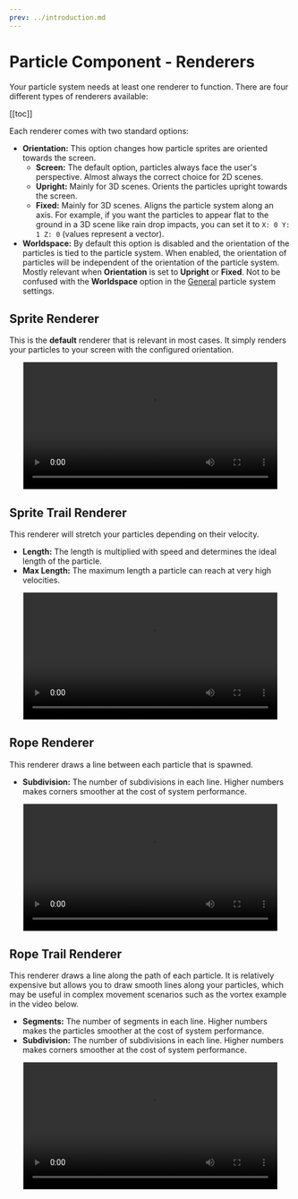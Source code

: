 ```yaml
---
prev: ../introduction.md
---
```


# Particle Component - Renderers

Your particle system needs at least one renderer to function. There are four different types of renderers available:

[[toc]]

Each renderer comes with two standard options:

* **Orientation:** This option changes how particle sprites are oriented towards the screen.
  * **Screen:** The default option, particles always face the user's perspective. Almost always the correct choice for 2D scenes.
  * **Upright:** Mainly for 3D scenes. Orients the particles upright towards the screen.
  * **Fixed:** Mainly for 3D scenes. Aligns the particle system along an axis. For example, if you want the particles to appear flat to the ground in a 3D scene like rain drop impacts, you can set it to `X: 0 Y: 1 Z: 0` (values represent a vector).
* **Worldspace:** By default this option is disabled and the orientation of the particles is tied to the particle system. When enabled, the orientation of particles will be independent of the orientation of the particle system. Mostly relevant when **Orientation** is set to **Upright** or **Fixed**. Not to be confused with the **Worldspace** option in the [General](/en/scene/particles/component/general.html#worldspace) particle system settings.

## Sprite Renderer

This is the **default** renderer that is relevant in most cases. It simply renders your particles to your screen with the configured orientation.

<video width="90%" style="margin:0 auto;display:block;" controls loop autoplay>
  <source src="/videos/particle_renderer_sprite.mp4" type="video/mp4">
  Your browser does not support the video tag.
</video>

## Sprite Trail Renderer

This renderer will stretch your particles depending on their velocity.

* **Length:** The length is multiplied with speed and determines the ideal length of the particle.
* **Max Length:** The maximum length a particle can reach at very high velocities.

<video width="90%" style="margin:0 auto;display:block;" controls loop autoplay>
  <source src="/videos/particle_renderer_sprite_trail.mp4" type="video/mp4">
  Your browser does not support the video tag.
</video>

## Rope Renderer

This renderer draws a line between each particle that is spawned.

* **Subdivision:** The number of subdivisions in each line. Higher numbers makes corners smoother at the cost of system performance.

<video width="90%" style="margin:0 auto;display:block;" controls loop autoplay>
  <source src="/videos/particle_renderer_rope.mp4" type="video/mp4">
  Your browser does not support the video tag.
</video>

## Rope Trail Renderer

This renderer draws a line along the path of each particle. It is relatively expensive but allows you to draw smooth lines along your particles, which may be useful in complex movement scenarios such as the vortex example in the video below.

* **Segments:** The number of segments in each line. Higher numbers makes the particles smoother at the cost of system performance.
* **Subdivision:** The number of subdivisions in each line. Higher numbers makes corners smoother at the cost of system performance.

<video width="90%" style="margin:0 auto;display:block;" controls loop autoplay>
  <source src="/videos/particle_renderer_rope_trail.mp4" type="video/mp4">
  Your browser does not support the video tag.
</video>